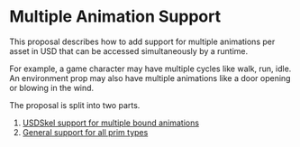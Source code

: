 # Multiple Animation Support

This proposal describes how to add support for multiple animations per asset in USD that can be accessed simultaneously by a runtime.

For example, a game character may have multiple cycles like walk, run, idle. An environment prop may also have multiple animations like a door opening or blowing in the wind.

The proposal is split into two parts.

1. [USDSkel support for multiple bound animations](usdskel.md)
2. [General support for all prim types](general.md)